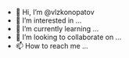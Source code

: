 - 👋 Hi, I’m @vlzkonopatov
- 👀 I’m interested in ...
- 🌱 I’m currently learning ...
- 💞️ I’m looking to collaborate on ...
- 📫 How to reach me ...

<!---
vlzkonopatov/vlzkonopatov is a ✨ special ✨ repository because its `README.md` (this file) appears on your GitHub profile.
You can click the Preview link to take a look at your changes.
--->
